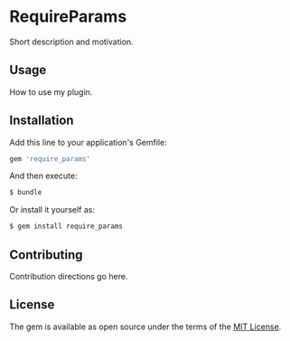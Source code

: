 # RequireParams
Short description and motivation.

## Usage
How to use my plugin.

## Installation
Add this line to your application's Gemfile:

```ruby
gem 'require_params'
```

And then execute:
```bash
$ bundle
```

Or install it yourself as:
```bash
$ gem install require_params
```

## Contributing
Contribution directions go here.

## License
The gem is available as open source under the terms of the [MIT License](http://opensource.org/licenses/MIT).
